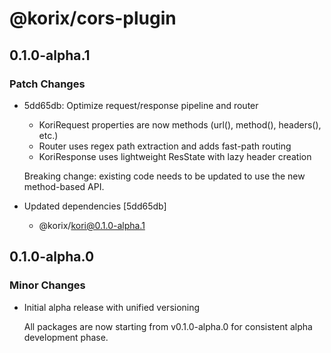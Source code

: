 # @korix/cors-plugin

## 0.1.0-alpha.1

### Patch Changes

- 5dd65db: Optimize request/response pipeline and router

  - KoriRequest properties are now methods (url(), method(), headers(), etc.)
  - Router uses regex path extraction and adds fast-path routing
  - KoriResponse uses lightweight ResState with lazy header creation

  Breaking change: existing code needs to be updated to use the new method-based API.

- Updated dependencies [5dd65db]
  - @korix/kori@0.1.0-alpha.1

## 0.1.0-alpha.0

### Minor Changes

- Initial alpha release with unified versioning

  All packages are now starting from v0.1.0-alpha.0 for consistent alpha development phase.
